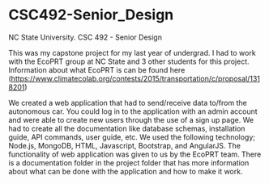 # CSC492-Senior_Design

NC State University. CSC 492 - Senior Design

This was my capstone project for my last year of undergrad. I had to work with the EcoPRT group at NC State and 3 other students for this project. Information about what EcoPRT is can be found here (https://www.climatecolab.org/contests/2015/transportation/c/proposal/1318201)

We created a web application that had to send/receive data to/from the autonomous car. You could log in to the application with an admin account and were able to create new users through the use of a sign up page. We had to create all the documentation like database schemas, installation guide, API commands, user guide, etc. We used the following technology; Node.js, MongoDB, HTML, Javascript, Bootstrap, and AngularJS. The functionality of web application was given to us by the EcoPRT team. There is a documentation folder in the project folder that has more information about what can be done with the application and how to make it work.  

